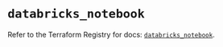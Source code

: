 # `databricks_notebook`

Refer to the Terraform Registry for docs: [`databricks_notebook`](https://registry.terraform.io/providers/databricks/databricks/1.96.0/docs/resources/notebook).
